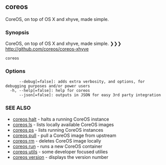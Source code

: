## coreos

CoreOS, on top of OS X and xhyve, made simple.

### Synopsis


CoreOS, on top of OS X and xhyve, made simple.
❯❯❯ http://github.com/coreos/coreos-xhyve

```
coreos
```

### Options

```
      --debug[=false]: adds extra verbosity, and options, for debugging purposes and/or power users
  -h, --help[=false]: help for coreos
      --json[=false]: outputs in JSON for easy 3rd party integration
```

### SEE ALSO
* [coreos halt](coreos_halt.md)	 - halts a running CoreOS instance
* [coreos ls](coreos_ls.md)	 - lists locally available CoreOS images
* [coreos ps](coreos_ps.md)	 - lists running CoreOS instances
* [coreos pull](coreos_pull.md)	 - pull a CoreOS image from upstream
* [coreos rm](coreos_rm.md)	 - deletes CoreOS image locally
* [coreos run](coreos_run.md)	 - runs a new CoreOS container
* [coreos utils](coreos_utils.md)	 - some developer focused utilies
* [coreos version](coreos_version.md)	 - displays the version number

